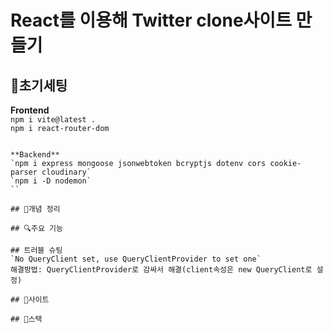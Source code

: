 # React를 이용해 Twitter clone사이트 만들기   

## 🔧초기세팅   
**Frontend**   
`npm i vite@latest .`   
`npm i react-router-dom`
````

**Backend**   
`npm i express mongoose jsonwebtoken bcryptjs dotenv cors cookie-parser cloudinary`   
`npm i -D nodemon`   
``

## 🧾개념 정리      

## 🔍주요 기능   

## 트러블 슈팅
`No QueryClient set, use QueryClientProvider to set one`
해결방법: QueryClientProvider로 감싸서 해결(client속성은 new QueryClient로 설정)

## 📎사이트   

## 📘스택   
